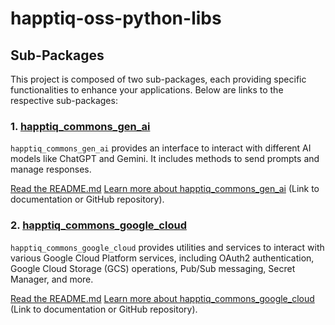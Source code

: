# happtiq-oss-python-libs

## Sub-Packages

This project is composed of two sub-packages, each providing specific functionalities to enhance your applications. Below are links to the respective sub-packages:

### 1. [happtiq_commons_gen_ai](https://pypi.org/project/happtiq_commons_gen_ai/)
`happtiq_commons_gen_ai` provides an interface to interact with different AI models like ChatGPT and Gemini. It includes methods to send prompts and manage responses.

[Read the README.md](https://github.com/happtiq/happtiq-oss-python-libs/blob/main/packages/happtiq_commons_gen_ai/README.md)
[Learn more about happtiq_commons_gen_ai](https://github.com/happtiq/happtiq-oss-python-libs/tree/main/packages/happtiq_commons_gen_ai) (Link to documentation or GitHub repository).

### 2. [happtiq_commons_google_cloud](https://pypi.org/project/happtiq_commons_google_cloud/)
`happtiq_commons_google_cloud` provides utilities and services to interact with various Google Cloud Platform services, including OAuth2 authentication, Google Cloud Storage (GCS) operations, Pub/Sub messaging, Secret Manager, and more.

[Read the README.md](https://github.com/happtiq/happtiq-oss-python-libs/blob/main/packages/happtiq_commons_google_cloud/README.md)
[Learn more about happtiq_commons_google_cloud](https://github.com/happtiq/happtiq-oss-python-libs/tree/main/packages/happtiq_commons_google_cloud) (Link to documentation or GitHub repository).


